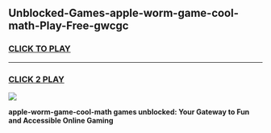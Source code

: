 
## Unblocked-Games-apple-worm-game-cool-math-Play-Free-gwcgc
<h3>
<a href="https://premium76.site?title=apple-worm-game-cool-math&ref=23A">CLICK TO PLAY</a></h3>
<hr>

<h3>
<a href="https://premium76.site?title=apple-worm-game-cool-math&ref=23A">CLICK 2 PLAY</a>
  
</h3>

<a href="https://premium76.site?title=apple-worm-game-cool-math&ref=23A"><img src="https://clearcache.store/games.png"></a>


**apple-worm-game-cool-math games unblocked: Your Gateway to Fun and Accessible Online Gaming**
